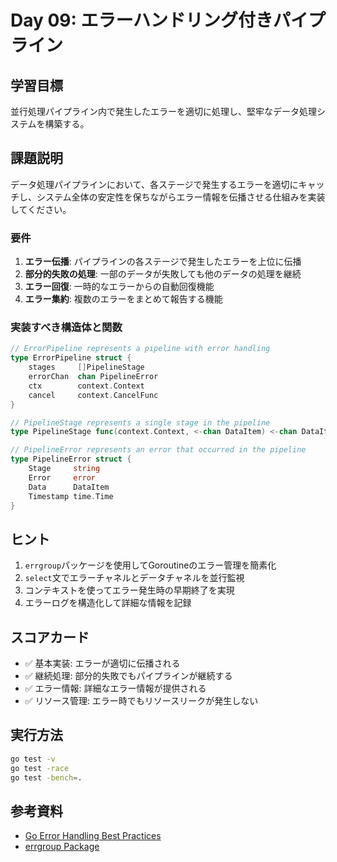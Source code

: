 # Day 09: エラーハンドリング付きパイプライン

## 学習目標
並行処理パイプライン内で発生したエラーを適切に処理し、堅牢なデータ処理システムを構築する。

## 課題説明

データ処理パイプラインにおいて、各ステージで発生するエラーを適切にキャッチし、システム全体の安定性を保ちながらエラー情報を伝播させる仕組みを実装してください。

### 要件

1. **エラー伝播**: パイプラインの各ステージで発生したエラーを上位に伝播
2. **部分的失敗の処理**: 一部のデータが失敗しても他のデータの処理を継続
3. **エラー回復**: 一時的なエラーからの自動回復機能
4. **エラー集約**: 複数のエラーをまとめて報告する機能

### 実装すべき構造体と関数

```go
// ErrorPipeline represents a pipeline with error handling
type ErrorPipeline struct {
    stages     []PipelineStage
    errorChan  chan PipelineError
    ctx        context.Context
    cancel     context.CancelFunc
}

// PipelineStage represents a single stage in the pipeline
type PipelineStage func(context.Context, <-chan DataItem) <-chan DataItem

// PipelineError represents an error that occurred in the pipeline
type PipelineError struct {
    Stage     string
    Error     error
    Data      DataItem
    Timestamp time.Time
}
```

## ヒント

1. `errgroup`パッケージを使用してGoroutineのエラー管理を簡素化
2. `select`文でエラーチャネルとデータチャネルを並行監視
3. コンテキストを使ってエラー発生時の早期終了を実現
4. エラーログを構造化して詳細な情報を記録

## スコアカード

- ✅ 基本実装: エラーが適切に伝播される
- ✅ 継続処理: 部分的失敗でもパイプラインが継続する
- ✅ エラー情報: 詳細なエラー情報が提供される
- ✅ リソース管理: エラー時でもリソースリークが発生しない

## 実行方法

```bash
go test -v
go test -race
go test -bench=.
```

## 参考資料

- [Go Error Handling Best Practices](https://go.dev/blog/error-handling-and-go)
- [errgroup Package](https://pkg.go.dev/golang.org/x/sync/errgroup)
